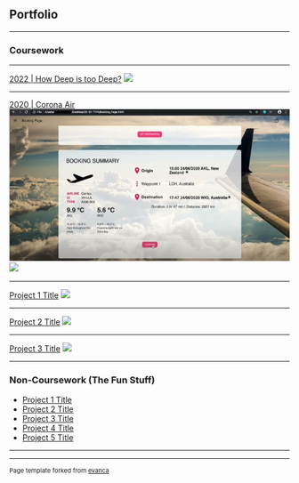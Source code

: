 ## Portfolio

---

### Coursework 
---
[2022 | How Deep is too Deep?](https://github.com/YingXinTan/TRC5901_Project)
<img src="images/dummy_thumbnail.jpg?raw=true"/>

---
[2020 | Corona Air](https://github.com/YingXinTan/20-S1-T174-CoronaAir)
<img src="images/Booking Page.jpg?raw=true"/>
<img src="images/dummy_thumbnail.jpg?raw=true"/>

---
[Project 1 Title](/sample_page)
<img src="images/dummy_thumbnail.jpg?raw=true"/>

---
[Project 2 Title](/pdf/sample_presentation.pdf)
<img src="images/dummy_thumbnail.jpg?raw=true"/>

---
[Project 3 Title](http://example.com/)
<img src="images/dummy_thumbnail.jpg?raw=true"/>

---

### Non-Coursework (The Fun Stuff)

- [Project 1 Title](http://example.com/)
- [Project 2 Title](http://example.com/)
- [Project 3 Title](http://example.com/)
- [Project 4 Title](http://example.com/)
- [Project 5 Title](http://example.com/)

---




---
<p style="font-size:11px">Page template forked from <a href="https://github.com/evanca/quick-portfolio">evanca</a></p>
<!-- Remove above link if you don't want to attibute -->

